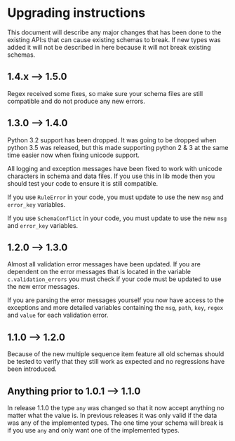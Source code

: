 # Upgrading instructions

This document will describe any major changes that has been done to the existing API:s that can cause existing schemas to break. If new types was added it will not be described in here because it will not break existing schemas.


## 1.4.x --> 1.5.0

Regex received some fixes, so make sure your schema files are still compatible and do not produce any new errors.


## 1.3.0 --> 1.4.0

Python 3.2 support has been dropped. It was going to be dropped when python 3.5 was released, but this made supporting python 2 & 3 at the same time easier now when fixing unicode support.

All logging and exception messages have been fixed to work with unicode characters in schema and data files. If you use this in lib mode then you should test your code to ensure it is still compatible.

If you use `RuleError` in your code, you must update to use the new `msg` and `error_key` variables.

If you use `SchemaConflict` in your code, you must update to use the new `msg` and `error_key` variables.


## 1.2.0 --> 1.3.0

Almost all validation error messages have been updated. If you are dependent on the error messages that is located in the variable `c.validation_errors` you must check if your code must be updated to use the new error messages.

If you are parsing the error messages yourself you now have access to the exceptions and more detailed variables containing the `msg`, `path`, `key`, `regex` and `value` for each validation error.


## 1.1.0 --> 1.2.0

Because of the new multiple sequence item feature all old schemas should be tested to verify that they still work as expected and no regressions have been introduced.


## Anything prior to 1.0.1 --> 1.1.0

In release 1.1.0 the type `any` was changed so that it now accept anything no matter what the value is. In previous releases it was only valid if the data was any of the implemented types. The one time your schema will break is if you use `any` and only want one of the implemented types.
